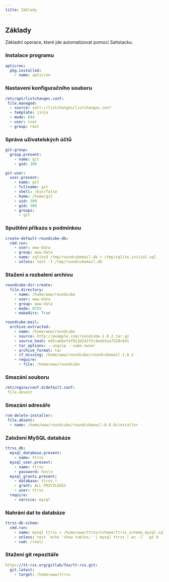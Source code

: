 ```yaml
---
title: Základy
---
```


## Základy

Základní operace, které jde automatizovat pomocí Saltstacku.

### Instalace programu

```yaml
apticron:
  pkg.installed:
    - name: apticron
```

### Nastavení konfiguračního souboru

```yaml
/etc/apt/listchanges.conf:
 file.managed:
  - source: salt://listchanges/listchanges.conf
  - template: jinja
  - mode: 644
  - user: root
  - group: root
```

### Správa uživatelských účtů

```yaml
git-group:
  group.present:
    - name: git
    - gid: 300

git-user:
  user.present:
    - name: git
    - fullname: git
    - shell: /bin/false
    - home: /home/git
    - uid: 300
    - gid: 300
    - groups:
      - git
```

### Spuštění příkazu s podmínkou

```yaml
create-default-roundcube-db:
  cmd.run:
    - user: www-data
    - group: www-data
    - name: sqlite3 /tmp/roundcubemail.db < /tmp/sqlite.initial.sql
    - unless: test -f /tmp/roundcubemail.db
```

### Stažení a rozbalení archivu

```yaml
roundcube-dir-create:
  file.directory:
    - name: /home/www/roundcube
    - user: www-data
    - group: www-data
    - mode: 0755
    - makedirs: True

roundcube-mail:
  archive.extracted:
    - name: /home/www/roundcube
    - source: http://example.com/roundcube-1.0.2.tar.gz
    - source_hash: md5=abbefef812d241f3c4eeb3aa7310cb41
    - tar_options: --ungzip --same-owner
    - archive_format: tar
    - if_missing: /home/www/roundcube/roundcubemail-1.0.2
    - require:
      - file: /home/www/roundcube
```

### Smazání souboru

```yaml
/etc/nginx/conf.d/default.conf:
 file.absent
```

### Smazání adresáře

```yaml
rcm-delete-installer:
 file.absent:
  - name: /home/www/roundcube/roundcubemail-0.8.0/installer
```

### Založení MySQL databáze

```yaml
ttrss_db:
  mysql_database.present:
    - name: ttrss
  mysql_user.present:
    - name: ttrss
    - password: heslo
  mysql_grants.present:
    - database: ttrss.*
    - grant: ALL PRIVILEGES
    - user: ttrss
  require:
    - service: mysql
```

### Nahrání dat to databáze

```yaml
ttrss-db-schem:
  cmd.run:
    - name: mysql ttrss < /home/www/ttrss/schema/ttrss_schema_mysql.sql
    - unless: test `echo 'show tables;' | mysql ttrss | wc -l` -gt 0
    - cwd: /root/
```

### Stažení git repozitáře

```yaml
https://tt-rss.org/gitlab/fox/tt-rss.git:
  git.latest:
    - target: /home/www/ttrss
```
